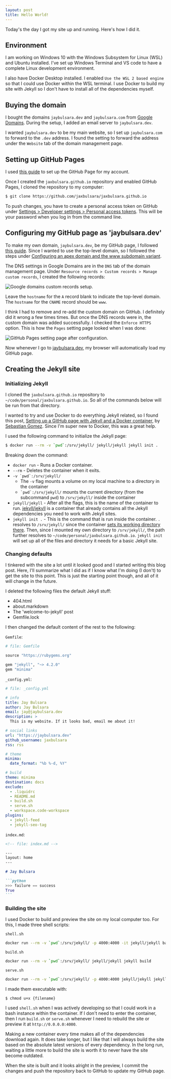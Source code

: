 ```yaml
---
layout: post
title: Hello World!
---
```


Today's the day I got my site up and running. Here's how I did it.

## Environment

I am working on Windows 10 with the Windows Subsystem for Linux (WSL) and Ubuntu installed. I've set up Windows Terminal and VS code to have a complete Linux development environment.

I also have Docker Desktop installed. I enabled `Use the WSL 2 based engine` so that I could use Docker within the WSL terminal. I use Docker to build my site with Jekyll so I don't have to install all of the dependencies myself.

## Buying the domain

I bought the domains `jaybulsara.dev` and `jaybulsara.com` from [Google Domains](https://domains.google.com). During the setup, I added an email server to `jaybulsara.dev`.

I wanted `jaybulsara.dev` to be my main website, so I set up `jaybulsara.com` to forward to the `.dev` address. I found the setting to forward the address under the `Website` tab of the domain management page.

## Setting up GitHub Pages

I used [this guide](https://docs.github.com/en/pages/getting-started-with-github-pages/creating-a-github-pages-site) to set up the GitHub Page for my account.

Once I created the `jaxbulsara.github.io` repository and enabled GitHub Pages, I cloned the repository to my computer:

```bash
$ git clone https://github.com/jaxbulsara/jaxbulsara.github.io
```

To push changes, you have to create a personal access token on GitHub under [Settings > Developer settings > Personal access tokens](https://github.com/settings/tokens). This will be your password when you log in from the command line.

## Configuring my GitHub page as 'jaybulsara.dev'

To make my own domain, `jaybulsara.dev`, be my GitHub page, I followed [this guide](https://docs.github.com/en/pages/configuring-a-custom-domain-for-your-github-pages-site/managing-a-custom-domain-for-your-github-pages-site). Since I wanted to use the top-level domain, so I followed the steps under [Configuring an apex domain and the www subdomain variant](https://docs.github.com/en/pages/configuring-a-custom-domain-for-your-github-pages-site/managing-a-custom-domain-for-your-github-pages-site#configuring-an-apex-domain-and-the-www-subdomain-variant).

The DNS settings in Google Domains are in the `DNS` tab of the domain management page. Under `Resource records > Custom records > Manage custom records`, I created the following records:

![Google domains custom records setup.](/assets/images/2021-06-25-google-domains-dns-records-setup-for-github-pages.png)

Leave the `hostname` for the `A` record blank to indicate the top-level domain. The `hostname` for the `CNAME` record should be `www`.

I think I had to remove and re-add the custom domain on GitHub. I definitely did it wrong a few times times. But once the DNS records were in, the custom domain was added successfully. I checked the `Enforce HTTPS` option. This is how the `Pages` setting page looked when I was done:

![GitHub Pages setting page after configuration.](/assets/images/2021-06-25-github-pages-custom-domain-setup-final.png)

Now whenever I go to [jaybulsara.dev](https://jaybulsara.dev), my browser will automatically load my GitHub page.

## Creating the Jekyll site

### Initializing Jekyll

I cloned the `jaxbulsara.github.io` repository to `~/code/personal/jaxbulsara.github.io`. So all of the commands below will be run from that directory.

I wanted to try and use Docker to do everything Jekyll related, so I found this post, [Setting up a GitHub page with Jekyll and a Docker container](https://medium.com/@sebagomez/setting-up-a-github-page-with-jekyll-and-a-docker-container-c712e448649b), by [Sebastian Gomez](https://medium.com/@sebagomez). Since I'm super new to Docker, this was a great help.

I used the following command to initialize the Jekyll page:

```bash
$ docker run --rm -v `pwd`:/srv/jekyll/ jekyll/jekyll jekyll init .
```

Breaking down the command:

- `docker run` - Runs a Docker container.
- `--rm` - Deletes the container when it exits.
- `` -v `pwd`:/srv/jekyll/  ``
  - The `-v` flag mounts a volume on my local machine to a directory in the container
  - `` `pwd`:/srv/jekyll/ `` mounts the current directory (from the subcommand `pwd`) to `/srv/jekyll/` inside the container
- `jekyll/jekyll` - After all the flags, this is the name of the container to run. [jekyll/jekyll](https://hub.docker.com/r/jekyll/jekyll/) is a container that already contains all the Jekyll dependencies you need to work with Jekyll sites.
- `jekyll init .` - This is the command that is run inside the container. `.` resolves to `/srv/jekyll/` since the container [sets its working directory there](https://github.com/envygeeks/jekyll-docker/blob/575057ab5f14055e161b871e75f8295afd571aa9/repos/jekyll/Dockerfile#L191). Then, since I mounted my own directory to `/srv/jekyll/`, the path further resolves to `~/code/personal/jaxbulsara.github.io`. `jekyll init` will set up all of the files and directory it needs for a basic Jekyll site.

### Changing defaults

I tinkered with the site a lot until it looked good and I started writing this blog post. Here, I'll summarize what I did as if I know what I'm doing (I don't) to get the site to this point. This is just the starting point though, and all of it will change in the future.

I deleted the following files the default Jekyll stuff:

- 404.html
- about.markdown
- The 'welcome-to-jekyll' post
- Gemfile.lock

I then changed the default content of the rest to the following:

`Gemfile`:

```ruby
# file: Gemfile

source "https://rubygems.org"

gem "jekyll", "~> 4.2.0"
gem "minima"
```

`_config.yml`:

```yml
# file: _config.yml

# info
title: Jay Bulsara
author: Jay Bulsara
email: jay@jaybulsara.dev
description: >
  This is my website. If it looks bad, email me about it!

# social links
url: "https://jaybulsara.dev"
github_username: jaxbulsara
rss: rss

# theme
minima:
  date_format: "%b %-d, %Y"

# build
theme: minima
destination: docs
exclude:
  - .liquidrc
  - README.md
  - build.sh
  - serve.sh
  - workspace.code-workspace
plugins:
  - jekyll-feed
  - jekyll-seo-tag
```

`index.md`:

````markdown
<!-- file: index.md -->

---
layout: home
---

# Jay Bulsara

```python
>>> failure == success
True
```
````

### Building the site

I used Docker to build and preview the site on my local computer too. For this, I made three shell scripts:

`shell.sh`
```bash
docker run --rm -v `pwd`:/srv/jekyll/ -p 4000:4000 -it jekyll/jekyll bash
```

`build.sh`
```bash
docker run --rm -v `pwd`:/srv/jekyll/ jekyll/jekyll jekyll build
```

`serve.sh`
```bash
docker run --rm -v `pwd`:/srv/jekyll/ -p 4000:4000 jekyll/jekyll jekyll serve
```

I made them executable with:

```bash
$ chmod u+x {filename}
```

I used `shell.sh` when I was actively developing so that I could work in a bash instance within the container. If I don't need to enter the container, then I run `build.sh` or `serve.sh` whenever I need to rebuild the site or preview it at `http://0.0.0.0:4000`.

Making a new container every time makes all of the dependencies download again. It does take longer, but I like that I will always build the site based on the absolute latest versions of every dependency. In the long run, waiting a little more to build the site is worth it to never have the site become outdated.

When the site is built and it looks alright in the preview, I commit the changes and push the repository back to GitHub to update my GitHub page.